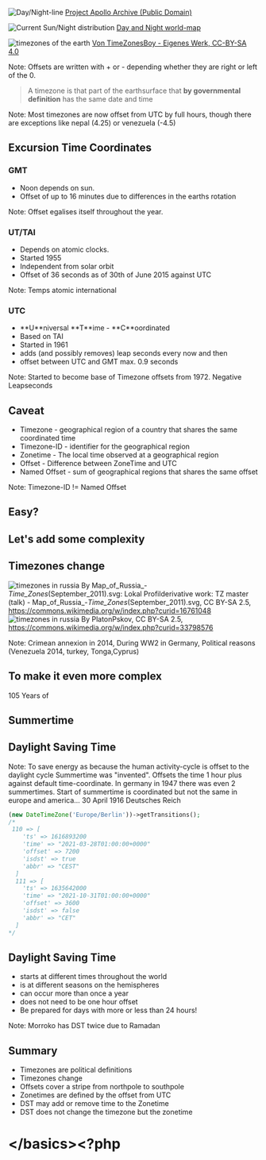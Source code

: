 ![Day/Night-line](resources/22044740591_7513f833ce_k.jpg)
<span class="credit
">[Project Apollo Archive (Public Domain)](https://flic.kr/p/zA24mk)</span>





![Current Sun/Night distribution](resources/sunmap.png)
<span class="credit">[Day and Night world-map](https://www.timeanddate.com/worldclock/sunearth.html?day=2&month=9&year=2021&hour=16&min=45&sec=0&n=968&earth=0)</span>




![timezones of the earth](resources/timezones.png)
<span class="credit">[Von TimeZonesBoy - Eigenes Werk, CC-BY-SA 4.0](https://commons.wikimedia.org/w/index.php?curid=42165217)</span>

Note: Offsets are written with + or - depending whether they are right or left of the 0.




> A timezone is that part of the earthsurface that **by governmental definition** has the same
date and time

Note: Most timezones are now offset from UTC by full hours, though there are exceptions like nepal (4.25) or venezuela (-4.5)



## Excursion Time Coordinates



### GMT

* Noon depends on sun.<!-- .element: class="fragment" -->
* Offset of up to 16 minutes due to differences in the earths rotation<!-- .element: class="fragment" -->

Note: Offset egalises itself throughout the year.



### UT/TAI

* Depends on atomic clocks.<!-- .element: class="fragment" -->
* Started 1955<!-- .element: class="fragment" -->
* Independent from solar orbit<!-- .element: class="fragment" -->
* Offset of 36 seconds as of 30th of June 2015 against UTC<!-- .element: class="fragment" -->

Note: Temps atomic international



### UTC

* <!-- .element: class="fragment" -->**U**niversal **T**ime - **C**oordinated
* Based on TAI<!-- .element: class="fragment" -->
* Started in 1961<!-- .element: class="fragment" -->
* adds (and possibly removes) leap seconds every now and then<!-- .element: class="fragment" -->
* offset between UTC and GMT max. 0.9 seconds<!-- .element: class="fragment" -->

Note: Started to become base of Timezone offsets from 1972. Negative Leapseconds




## Caveat

* <!-- .element: class="fragment" --> Timezone - geographical region of a country that shares the same coordinated time
* <!-- .element: class="fragment" --> Timezone-ID - identifier for the geographical region
* <!-- .element: class="fragment" --> Zonetime - The local time observed at a geographical region
* <!-- .element: class="fragment" --> Offset - Difference between ZoneTime and UTC
* <!-- .element: class="fragment" --> Named Offset - sum of geographical regions that shares the same offset

Note: Timezone-ID != Named Offset



## Easy?



## Let's add some complexity



## Timezones change

![timezones in russia](resources/timezones2010.svg)
<span class="credit">By Map_of_Russia_-_Time_Zones_(September_2011).svg: Lokal Profilderivative work: TZ master (talk) - Map_of_Russia_-_Time_Zones_(September_2011).svg, CC BY-SA 2.5, https://commons.wikimedia.org/w/index.php?curid=16761048</span>
![timezones in russia](resources/timezones2014.svg)
<span class="credit">By PlatonPskov, CC BY-SA 2.5, https://commons.wikimedia.org/w/index.php?curid=33798576</span>

Note: Crimean annexion in 2014, During WW2 in Germany, Political reasons (Venezuela 2014, turkey, Tonga,Cyprus)




## To make it even more complex



105 Years of<!-- .element: class="fragment" -->
## Summertime
## Daylight Saving Time<!-- .element: class="fragment" -->

Note: To save energy as because the human activity-cycle is offset to the daylight cycle
Summertime was "invented". Offsets the time 1 hour plus against default time-coordinate.
In germany in 1947 there was even 2 summertimes. Start of summertime is coordinated
but not the same in europe and america... 30 April 1916 Deutsches Reich



```php
(new DateTimeZone('Europe/Berlin'))->getTransitions();
/*  
 110 => [
    'ts' => 1616893200
    'time' => "2021-03-28T01:00:00+0000"
    'offset' => 7200
    'isdst' => true
    'abbr' => "CEST"
  ]
  111 => [
    'ts' => 1635642000
    'time' => "2021-10-31T01:00:00+0000"
    'offset' => 3600
    'isdst' => false
    'abbr' => "CET"
  ]
*/
```



## Daylight Saving Time

* starts at different times throughout the world<!-- .element: class="fragment" -->
* is at different seasons on the hemispheres<!-- .element: class="fragment" -->
* can occur more than once a year<!-- .element: class="fragment" -->
* does not need to be one hour offset<!-- .element: class="fragment" -->
* Be prepared for days with more or less than 24 hours!<!-- .element: class="fragment" -->

Note: Morroko has DST twice due to Ramadan



## Summary

* Timezones are political definitions<!-- .element: class="fragment" -->
* Timezones change<!-- .element: class="fragment" -->
* Offsets cover a stripe from northpole to southpole<!-- .element: class="fragment" -->
* Zonetimes are defined by the offset from UTC<!-- .element: class="fragment" -->
* DST may add or remove time to the Zonetime<!-- .element: class="fragment" -->
* DST does not change the timezone but the zonetime<!-- .element: class="fragment" -->



# &lt;/basics><?php
